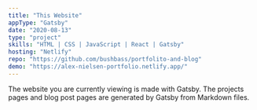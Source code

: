 ```yaml
---
title: "This Website"
appType: "Gatsby"
date: "2020-08-13"
type: "project"
skills: "HTML | CSS | JavaScript | React | Gatsby"
hosting: "Netlify"
repo: "https://github.com/bushbass/portfolito-and-blog"
demo: "https://alex-nielsen-portfolio.netlify.app/"
---
```


The website you are currently viewing is made with Gatsby. The projects pages and blog post pages are generated by Gatsby from Markdown files.
